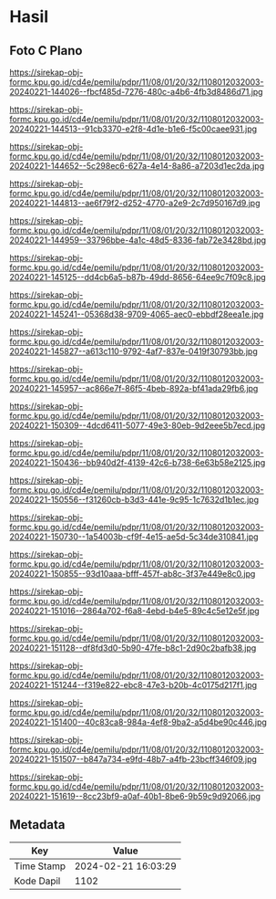 # Hasil

## Foto C Plano

https://sirekap-obj-formc.kpu.go.id/cd4e/pemilu/pdpr/11/08/01/20/32/1108012032003-20240221-144026--fbcf485d-7276-480c-a4b6-4fb3d8486d71.jpg

https://sirekap-obj-formc.kpu.go.id/cd4e/pemilu/pdpr/11/08/01/20/32/1108012032003-20240221-144513--91cb3370-e2f8-4d1e-b1e6-f5c00caee931.jpg

https://sirekap-obj-formc.kpu.go.id/cd4e/pemilu/pdpr/11/08/01/20/32/1108012032003-20240221-144652--5c298ec6-627a-4e14-8a86-a7203d1ec2da.jpg

https://sirekap-obj-formc.kpu.go.id/cd4e/pemilu/pdpr/11/08/01/20/32/1108012032003-20240221-144813--ae6f79f2-d252-4770-a2e9-2c7d950167d9.jpg

https://sirekap-obj-formc.kpu.go.id/cd4e/pemilu/pdpr/11/08/01/20/32/1108012032003-20240221-144959--33796bbe-4a1c-48d5-8336-fab72e3428bd.jpg

https://sirekap-obj-formc.kpu.go.id/cd4e/pemilu/pdpr/11/08/01/20/32/1108012032003-20240221-145125--dd4cb6a5-b87b-49dd-8656-64ee9c7f09c8.jpg

https://sirekap-obj-formc.kpu.go.id/cd4e/pemilu/pdpr/11/08/01/20/32/1108012032003-20240221-145241--05368d38-9709-4065-aec0-ebbdf28eea1e.jpg

https://sirekap-obj-formc.kpu.go.id/cd4e/pemilu/pdpr/11/08/01/20/32/1108012032003-20240221-145827--a613c110-9792-4af7-837e-0419f30793bb.jpg

https://sirekap-obj-formc.kpu.go.id/cd4e/pemilu/pdpr/11/08/01/20/32/1108012032003-20240221-145957--ac866e7f-86f5-4beb-892a-bf41ada29fb6.jpg

https://sirekap-obj-formc.kpu.go.id/cd4e/pemilu/pdpr/11/08/01/20/32/1108012032003-20240221-150309--4dcd6411-5077-49e3-80eb-9d2eee5b7ecd.jpg

https://sirekap-obj-formc.kpu.go.id/cd4e/pemilu/pdpr/11/08/01/20/32/1108012032003-20240221-150436--bb940d2f-4139-42c6-b738-6e63b58e2125.jpg

https://sirekap-obj-formc.kpu.go.id/cd4e/pemilu/pdpr/11/08/01/20/32/1108012032003-20240221-150556--f31260cb-b3d3-441e-9c95-1c7632d1b1ec.jpg

https://sirekap-obj-formc.kpu.go.id/cd4e/pemilu/pdpr/11/08/01/20/32/1108012032003-20240221-150730--1a54003b-cf9f-4e15-ae5d-5c34de310841.jpg

https://sirekap-obj-formc.kpu.go.id/cd4e/pemilu/pdpr/11/08/01/20/32/1108012032003-20240221-150855--93d10aaa-bfff-457f-ab8c-3f37e449e8c0.jpg

https://sirekap-obj-formc.kpu.go.id/cd4e/pemilu/pdpr/11/08/01/20/32/1108012032003-20240221-151016--2864a702-f6a8-4ebd-b4e5-89c4c5e12e5f.jpg

https://sirekap-obj-formc.kpu.go.id/cd4e/pemilu/pdpr/11/08/01/20/32/1108012032003-20240221-151128--df8fd3d0-5b90-47fe-b8c1-2d90c2bafb38.jpg

https://sirekap-obj-formc.kpu.go.id/cd4e/pemilu/pdpr/11/08/01/20/32/1108012032003-20240221-151244--f319e822-ebc8-47e3-b20b-4c0175d217f1.jpg

https://sirekap-obj-formc.kpu.go.id/cd4e/pemilu/pdpr/11/08/01/20/32/1108012032003-20240221-151400--40c83ca8-984a-4ef8-9ba2-a5d4be90c446.jpg

https://sirekap-obj-formc.kpu.go.id/cd4e/pemilu/pdpr/11/08/01/20/32/1108012032003-20240221-151507--b847a734-e9fd-48b7-a4fb-23bcff346f09.jpg

https://sirekap-obj-formc.kpu.go.id/cd4e/pemilu/pdpr/11/08/01/20/32/1108012032003-20240221-151619--8cc23bf9-a0af-40b1-8be6-9b59c9d92066.jpg


## Metadata

| Key        | Value               |
| ---------- | ------------------- |
| Time Stamp | 2024-02-21 16:03:29 |
| Kode Dapil | 1102                |



